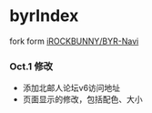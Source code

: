 # byrIndex

fork form [iROCKBUNNY/BYR-Navi](iROCKBUNNY/BYR-Navi)

### Oct.1 修改
- 添加北邮人论坛v6访问地址
- 页面显示的修改，包括配色、大小
